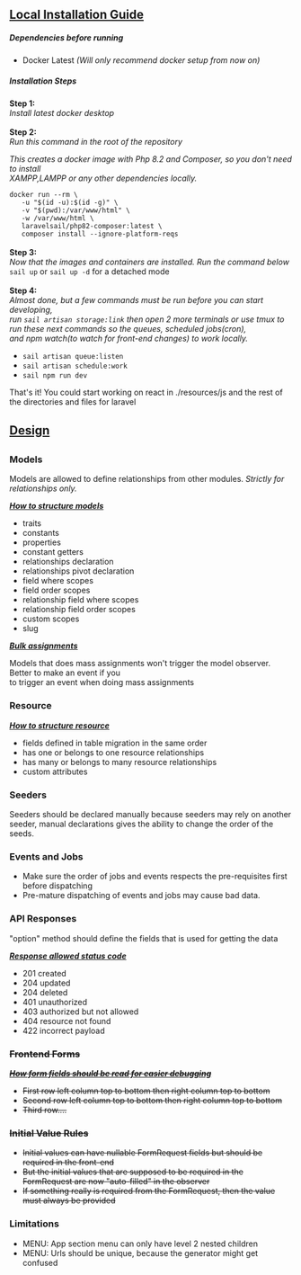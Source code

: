 <h2><u>Local Installation Guide</u></h2>
<h5>Dependencies before running</h5>
<ul>
<li>Docker Latest <i>(Will only recommend docker setup from now on)</i></li>
</ul>

<h5>Installation Steps</h5>
<div><b>Step 1:</b></div>
<div><i>Install latest docker desktop</i></div>
<br>
<div><b>Step 2:</b></div>
<div><i>Run this command in the root of the repository</i></div>
<p><i>This creates a docker image with Php 8.2 and Composer, so you don't need to install 
<br>XAMPP,LAMPP or any other dependencies locally.</i></p>
<div><code>docker run --rm \</code></div>
<div><code>&nbsp;&nbsp;&nbsp;-u "$(id -u):$(id -g)" \</code></div>
<div><code>&nbsp;&nbsp;&nbsp;-v "$(pwd):/var/www/html" \</code></div>
<div><code>&nbsp;&nbsp;&nbsp;-w /var/www/html \</code></div>
<div><code>&nbsp;&nbsp;&nbsp;laravelsail/php82-composer:latest \</code></div>
<div><code>&nbsp;&nbsp;&nbsp;composer install --ignore-platform-reqs</code></div>
<br>
<div><b>Step 3:</b></div>
<div><i>Now that the images and containers are installed. Run the command below</i></div>
<div><code>sail up</code> or <code>sail up -d</code> for a detached mode</div>
<br>
<div><b>Step 4:</b></div>
<div><i>Almost done, but a few commands must be run before you can start developing,<br>
run <code>sail artisan storage:link</code> then open 2 more terminals or use tmux to <br>
run these next commands so the queues, scheduled jobs(cron), <br>
and npm watch(to watch for front-end changes) to work locally.
</i></div>
<ul>
<li><code>sail artisan queue:listen</code></li>
<li><code>sail artisan schedule:work</code></li>
<li><code>sail npm run dev</code></li>
</ul>

<p>
That's it! You could start working on react in ./resources/js and the rest of the directories and files for laravel
</p>


<h2><u>Design</u><h2>

<h3>Models</h3>
<p>Models are allowed to define relationships from other modules. <i>Strictly for relationships only.</i></p>
<p><u><b><i>How to structure models</i></b></u></p>
<ul>
<li>traits</li>
<li>constants</li>
<li>properties</li>
<li>constant getters</li>
<li>relationships declaration</li>
<li>relationships pivot declaration</li>
<li>field where scopes</li>
<li>field order scopes</li>
<li>relationship field where scopes</li>
<li>relationship field order scopes</li>
<li>custom scopes</li>
<li>slug</li>
</ul>

<p><u><b><i>Bulk assignments</i></b></u></p>
<p>Models that does mass assignments won't trigger the model observer. Better to make an event if you 
<br>to trigger an event when doing mass assignments</p>


<h3>Resource</h3>
<p><u><b><i>How to structure resource</i></b></u></p>
<ul>
<li>fields defined in table migration in the same order</li>
<li>has one or belongs to one resource relationships</li>
<li>has many or belongs to many resource relationships</li>
<li>custom attributes</li>
</ul>


<h3>Seeders</h3>
<p>Seeders should be declared manually because seeders may rely on another seeder, manual declarations gives the ability to change the order of the
seeds.</p>

<h3>Events and Jobs</h3>
<ul>
<li>Make sure the order of jobs and events respects the pre-requisites first before dispatching</li>
<li>Pre-mature dispatching of events and jobs may cause bad data.</li>
</ul>

<h3>API Responses</h3>
<p>"option" method should define the fields that is used for getting the data</p>

<p><u><b><i>Response allowed status code</i></b></u></p>
<ul>
<li>201 created</li>
<li>204 updated</li>
<li>204 deleted</li>
<li>401 unauthorized</li>
<li>403 authorized but not allowed</li>
<li>404 resource not found</li>
<li>422 incorrect payload</li>
</ul>



<s>
<h3>Frontend Forms</h3>
<p><u><b><i>How form fields should be read for easier debugging</i></b></u></p>
<ul>
<li>First row left column top to bottom then right column top to bottom</li>
<li>Second row left column top to bottom then right column top to bottom</li>
<li>Third row....</li>
</ul>

<h3>Initial Value Rules</h3>
<ul>
<li>Initial values can have nullable FormRequest fields but should be required in the front-end</li>
<li>But the initial values that are supposed to be required in the FormRequest are now "auto-filled" in the observer</li>
<li>If something really is required from the FormRequest, then the value must always be provided</li>
</ul>
</s>


<h3>Limitations</h3>
<ul>
<li>MENU: App section menu can only have level 2 nested children</li>
<li>MENU: Urls should be unique, because the generator might get confused</li>
</ul>


